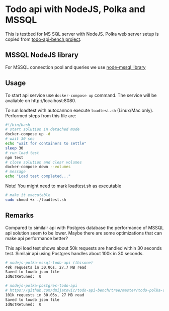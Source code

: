 # Todo api with NodeJS, Polka and MSSQL

This is testbed for MS SQL server with NodeJS. Polka web server setup is copied from [todo-api-bench project](https://github.com/dmijatovic/todo-api-bench/tree/master/todo-polka-api).

## MSSQL NodeJS library

For MSSQL connection pool and queries we use [node-mssql library](https://github.com/tediousjs/node-mssql#pool-management)

## Usage

To start api service use `docker-compose up` command. The service will be avaliable on http://localhost:8080.

To run loadtest with autocannon execute `loadtest.sh` (Linux/Mac only). Performed steps from this file are:

```bash
#!/bin/bash
# start solution in detached mode
docker-compose up -d
# wait 30 sec
echo "wait for containers to settle"
sleep 30
# run load test
npm test
# close solution and clear volumes
docker-compose down --volumes
# message
echo "Load test completed..."
```

Note! You might need to mark loadtest.sh as executable

```bash
# make it executable
sudo chmod +x ./loadtest.sh
```

## Remarks

Compared to similair api with Postgres database the performance of MSSQL api solution seem to be lower. Maybe there are some optimizations that can make api performance better?

This api load test shows about 50k requests are handled within 30 seconds test. Similair api using Postgres handles about 100k in 30 seconds.

```bash
# nodejs-polka-mssql-todo-api (thisone)
48k requests in 30.06s, 27.7 MB read
Saved to lowdb json file
IdNotRetuned:  0

# nodejs-polka-postgres-todo-api
# https://github.com/dmijatovic/todo-api-bench/tree/master/todo-polka-api
101k requests in 30.05s, 27 MB read
Saved to lowdb json file
IdNotRetuned:  0
```
